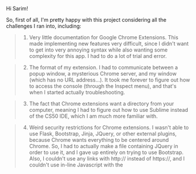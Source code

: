 Hi Sarim!

So, first of all, I'm pretty happy with this project considering all the challenges I ran into, including:

> 1. Very little documentation for Google Chrome Extensions. This made implementing new features very difficult, since I didn't want to get into very annoying syntax while also wanting some complexity for this app. I had to do a lot of trial and error.

> 2. The format of my extension. I had to communicate between a popup window, a mysterious Chrome server, and my window (which has no URL address...). It took me forever to figure out how to access the console (through the Inspect menu), and that's when I started actually troubleshooting.

> 3. The fact that Chrome extensions want a directory from your computer, meaning I had to figure out how to use Sublime instead of the CS50 IDE, which I am much more familiar with.

> 4. Weird security restrictions for Chrome extensions. I wasn't able to use Flask, Bootstrap, Jinja, JQuery, or other external plugins, because Chrome wants everything to be centered around Chrome. So, I had to actually make a file containing JQuery in order to use it, and I gave up entirely on trying to use Bootstrap. Also, I couldn't use any links with http:// instead of https://, and I couldn't use in-line Javascript with the <script> tag in HTML, so I had to extract all Javascript into specific Javascript files.

> 5. API's wouldn't work. I tried so many different API's for the local weather widget, because all the good ones weren't free, and all the free ones wouldn't work...

So all in all, I spent so much more time debugging than actually designing. I think if I had more time, this project would be so much more complete.

In any case, onto...


FEATURES AND FILES:

> MANDATORY FILES (manifest.json)

> POPUP (popup.html, popup.js, popup.css)

> NEWTAB (newtab.html, newtab.js, newtab.css)

> THEMES (theme.html, theme.js)

> DATE AND TIME (time.js)

> WEATHER (weather.js)

> BOOKMARKS (bookmarks.js)

> NOTES (notes.html, notes.js)


MANDATORY FILES:

> manifest.json is the basic framework of this Chrome extension. Most of this is pretty self-explanatory, but I had to access "storage", "activeTab", and "geolocation" to build this extension. This is also where I defined my new homepage and my popup HTML files.

POPUP:

> The popup is a basic HTML form with a sidebar that functions as my settings menu. You can access this through the Google Chrome toolbar. This is where you have options to configure the theme, bookmarks, and notes. If I had more time, I would have offered more options for date, time, and weather. I would also have made error-checking for this form more complete.

> Something to note is that the Bookmarks options menu is a little clunky... It's not a dynamic list of bookmarks, but simply a list of links. If I had more time, I would try to implement a more user-friendly bookmarks menu. As it is, I just set "autocomplete" to on... sorry!


NEWTAB:

> This is what all of the popup options affect. Fairly self-explanatory.

THEMES:

> As for themes, theme.html gives options for themes such as background color, secondary background color, border color, font, and font color. Then, upon submitting the form, your chosen values are stored in the Chrome storage space via "chrome.storage.sync.set" and inputted into CSS variables, which affects newtab.css.

DATE AND TIME:

> These features do not yet have user interaction, but simply display the date and time dynamically. I update this clock via a function in time.js, and then insert it into newtab.html using the "innerhtml" utility.

WEATHER:

> For the weather, I used multiple API's to first detect your IP address, then detect your longitude/latitude based on your IP address, then detect your locat weather based on your longitude/latitude. If I had more time, I would have added a Celsius option, as well as other options to set your location.

BOOKMARKS:

> For bookmarks, I use string concatenation to join text and a link in a HTML link tag, and then enter that link tag into newtab.html. You can display a maximum of 10 links.

NOTES:

> You can also input a note into notes.html and have it show on newtab.html. I enabled scrolling so it doesn't matter how long your note is.


And that's it! I wish I had more time to fully flesh this app out, but I had fun learning about Chrome extensions and the way Chrome storage works. I hit most of my "good" and "better" goals, so I am happy with how this extension turned out. In fact, I'm using it now as my own homepage window!

Best,
Christie


Sources used in this project (not all cited throughout the project, because it's hard to track where I found info. All copied code is cited properly in my code):


> https://developer.chrome.com/extensions/getstarted

> https://medium.freecodecamp.org/how-to-create-and-publish-a-chrome-extension-in-20-minutes-6dc8395d7153

> https://www.w3schools.com/w3css/w3css_sidebar.asp

> https://www.w3schools.com/howto/howto_js_sidenav.asp

> https://stackoverflow.com/questions/8027423/how-to-check-if-a-string-is-a-valid-hex-color-representation

> https://developer.mozilla.org/en-US/docs/Web/Events/DOMContentLoaded

> https://developer.chrome.com/extensions/messaging

> https://www.w3schools.com/js/js_function_parameters.asp

> https://developer.chrome.com/extensions/storage

> https://www.w3schools.com/html/html_css.asp

> https://openweathermap.org/city

> https://plainjs.com/javascript/manipulation/append-or-prepend-to-an-element-29/

> https://css-tricks.com/updating-a-css-variable-with-javascript/